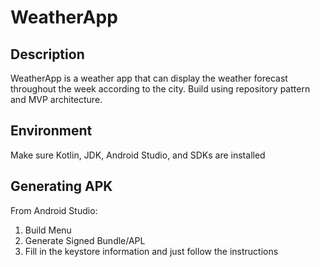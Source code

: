 # WeatherApp

## Description
WeatherApp is a weather app that can display the weather forecast throughout the week according to the city.
Build using repository pattern and MVP architecture.

## Environment
Make sure Kotlin, JDK, Android Studio, and SDKs are installed

## Generating APK
From Android Studio:
1. Build Menu
2. Generate Signed Bundle/APL
3. Fill in the keystore information and just follow the instructions
